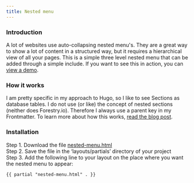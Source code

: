 ```yaml
---
title: Nested menu
---
```


### Introduction

A lot of websites use auto-collapsing nested menu's. They are a great way to show a lot of content in a structured way, but it requires a hierarchical view of all your pages. This is a simple three level nested menu that can be added through a simple include. If you want to see this in action, you can [view a demo](/branches).

### How it works

I am pretty specific in my approach to Hugo, so I like to see Sections as database tables. I do not use (or like) the concept of nested sections (neither does Forestry.io). Therefore I always use a parent key in my Frontmatter. To learn more about how this works, [read the blog post](/blog/creating-a-menu-with-nested-pages/).

### Installation

Step 1. Download the file [nested-menu.html](https://raw.githubusercontent.com/jhvanderschee/hugocodex/main/layouts/partials/nested-menu.html)
<br />Step 2. Save the file in the ‘layouts/partials’ directory of your project
<br />Step 3. Add the following line to your layout on the place where you want the nested menu to appear:

```
{{ partial "nested-menu.html" . }}
```